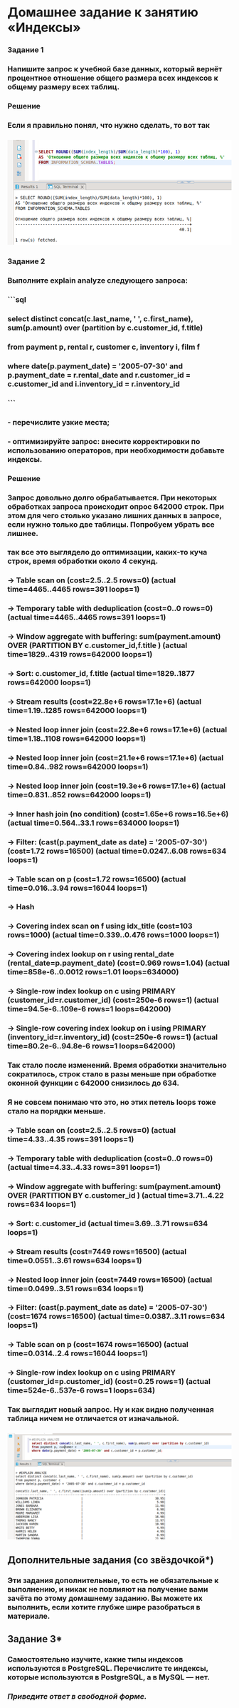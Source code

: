 # Домашнее задание к занятию «Индексы»

### Задание 1

### Напишите запрос к учебной базе данных, который вернёт процентное отношение общего размера всех индексов к общему размеру всех таблиц.

### Решение
### Если я правильно понял, что нужно сделать, то вот так
### ![](https://github.com/Berezhok/hw_index/blob/main/img/zad1.png)


### Задание 2

### Выполните explain analyze следующего запроса:
### ```sql
### select distinct concat(c.last_name, ' ', c.first_name), sum(p.amount) over (partition by c.customer_id, f.title)
### from payment p, rental r, customer c, inventory i, film f
### where date(p.payment_date) = '2005-07-30' and p.payment_date = r.rental_date and r.customer_id = c.customer_id and i.inventory_id = r.inventory_id
### ```
### - перечислите узкие места;
### - оптимизируйте запрос: внесите корректировки по использованию операторов, при необходимости добавьте индексы.
### Решение
### Запрос довольно долго обрабатывается. При некоторых обработках запроса происходит опрос 642000 строк. При этом для чего столько указано лишних данных в запросе, если нужно только две таблицы. Попробуем убрать все лишнее.
###  так все это выглядело до оптимизации, каких-то куча строк, время обработки около 4 секунд.
### -> Table scan on <temporary>  (cost=2.5..2.5 rows=0) (actual time=4465..4465 rows=391 loops=1)
###    -> Temporary table with deduplication  (cost=0..0 rows=0) (actual time=4465..4465 rows=391 loops=1)
###        -> Window aggregate with buffering: sum(payment.amount) OVER (PARTITION BY c.customer_id,f.title )   (actual time=1829..4319 rows=642000 loops=1)
###            -> Sort: c.customer_id, f.title  (actual time=1829..1877 rows=642000 loops=1)
###                -> Stream results  (cost=22.8e+6 rows=17.1e+6) (actual time=1.19..1285 rows=642000 loops=1)
###                    -> Nested loop inner join  (cost=22.8e+6 rows=17.1e+6) (actual time=1.18..1108 rows=642000 loops=1)
###                        -> Nested loop inner join  (cost=21.1e+6 rows=17.1e+6) (actual time=0.84..982 rows=642000 loops=1)
###                            -> Nested loop inner join  (cost=19.3e+6 rows=17.1e+6) (actual time=0.831..852 rows=642000 loops=1)
###                                -> Inner hash join (no condition)  (cost=1.65e+6 rows=16.5e+6) (actual time=0.564..33.1 rows=634000 loops=1)
###                                    -> Filter: (cast(p.payment_date as date) = '2005-07-30')  (cost=1.72 rows=16500) (actual time=0.0247..6.08 rows=634 loops=1)
###                                        -> Table scan on p  (cost=1.72 rows=16500) (actual time=0.016..3.94 rows=16044 loops=1)
###                                    -> Hash
###                                        -> Covering index scan on f using idx_title  (cost=103 rows=1000) (actual time=0.339..0.476 rows=1000 loops=1)
###                                -> Covering index lookup on r using rental_date (rental_date=p.payment_date)  (cost=0.969 rows=1.04) (actual time=858e-6..0.0012 rows=1.01 loops=634000)
###                            -> Single-row index lookup on c using PRIMARY (customer_id=r.customer_id)  (cost=250e-6 rows=1) (actual time=94.5e-6..109e-6 rows=1 loops=642000)
###                        -> Single-row covering index lookup on i using PRIMARY (inventory_id=r.inventory_id)  (cost=250e-6 rows=1) (actual time=80.2e-6..94.8e-6 rows=1 loops=642000)
### Так стало после изменений. Время обработки значительно сократилось, строк стало в разы меньше при обработке оконной функции с 642000 снизилось до 634.
### Я не совсем понимаю что это, но этих петель loops тоже стало на порядки меньше. 
### -> Table scan on <temporary>  (cost=2.5..2.5 rows=0) (actual time=4.33..4.35 rows=391 loops=1)
###    -> Temporary table with deduplication  (cost=0..0 rows=0) (actual time=4.33..4.33 rows=391 loops=1)
###        -> Window aggregate with buffering: sum(payment.amount) OVER (PARTITION BY c.customer_id )   (actual time=3.71..4.22 rows=634 loops=1)
###            -> Sort: c.customer_id  (actual time=3.69..3.71 rows=634 loops=1)
###                -> Stream results  (cost=7449 rows=16500) (actual time=0.0551..3.61 rows=634 loops=1)
###                    -> Nested loop inner join  (cost=7449 rows=16500) (actual time=0.0499..3.51 rows=634 loops=1)
###                        -> Filter: (cast(p.payment_date as date) = '2005-07-30')  (cost=1674 rows=16500) (actual time=0.0387..3.11 rows=634 loops=1)
###                            -> Table scan on p  (cost=1674 rows=16500) (actual time=0.0314..2.4 rows=16044 loops=1)
###                        -> Single-row index lookup on c using PRIMARY (customer_id=p.customer_id)  (cost=0.25 rows=1) (actual time=524e-6..537e-6 rows=1 loops=634)
### Так выглядит новый запрос. Ну и как видно полученная таблица ничем не отличается от изначальной.
### ![](https://github.com/Berezhok/hw_index/blob/main/img/zad2.png)
###
## Дополнительные задания (со звёздочкой*)
### Эти задания дополнительные, то есть не обязательные к выполнению, и никак не повлияют на получение вами зачёта по этому домашнему заданию. Вы можете их выполнить, если хотите глубже шире разобраться в материале.
### 
## Задание 3*
### 
### Самостоятельно изучите, какие типы индексов используются в PostgreSQL. Перечислите те индексы, которые используются в PostgreSQL, а в MySQL — нет.
### 
### *Приведите ответ в свободной форме.*
### 
